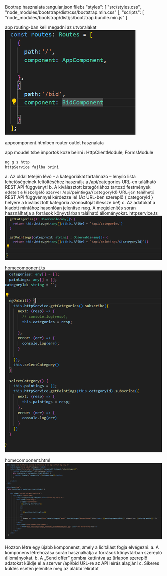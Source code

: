 Bootrap hasznalata :angular.json fileba "styles": [
"src/styles.css",
"node_modules/bootstrap/dist/css/bootstrap.min.css"
],
"scripts": [
"node_modules/bootstrap/dist/js/bootstrap.bundle.min.js"
]

app routing-ban kell megadni az utvonalakat
![alt text](image.png)

appcomponent.htmlben router outlet hasznalata



app moudel.tsbe importok koze beirni :   HttpClientModule,
    FormsModule


    ng g s http 
    httpService fajlba brini

a. Az oldal tetején lévő – a kategóriákat tartalmazó – lenyíló lista lehetőségeinek
feltöltéséhez használja a /api/categories URL-en található REST API
függvényt!
b. A kiválasztott kategóriához tartozó festmények adatait a kiszolgáló szerver
/api/paintings/{categoryId} URL-jén található REST API
függvénnyel kérdezze le! (Az URL-ben szereplő { categoryId } helyére a
kiválasztott kategória azonosítóját illessze be!)
c. Az adatokat a kiadott mintához hasonlóan jelenítse meg. A megjelenítés során
használhatja a források könyvtárban található állományokat.
httpservice.ts
![alt text](image-3.png)

homecomponent.ts
![alt text](image-4.png)

homecomponent.html
![alt text](image-5.png)


Hozzon létre egy újabb komponenst, amely a licitálást fogja elvégezni:
a. A komponens létrehozása során használhatja a források könyvtárban
szereplő állományokat.
b. A „Send offer” gombra kattintva az űrlapon szereplő adatokat küldje el a
szerver /api/bid URL-re az API leírás alapján!
c. Sikeres küldés esetén jelenítse meg az alábbi feliratot



